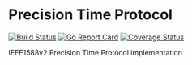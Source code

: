 # Precision Time Protocol

[![Build Status](https://travis-ci.org/toxxin/go-ptp.svg?branch=master)](https://travis-ci.org/toxxin/go-ptp)
[![Go Report Card](https://goreportcard.com/badge/github.com/toxxin/go-ptp)](https://goreportcard.com/report/github.com/toxxin/go-ptp)
[![Coverage Status](https://coveralls.io/repos/toxxin/go-ptp/badge.svg?branch=master&service=github)](https://coveralls.io/github/toxxin/go-ptp?branch=master)

IEEE1588v2 Precision Time Protocol implementation
